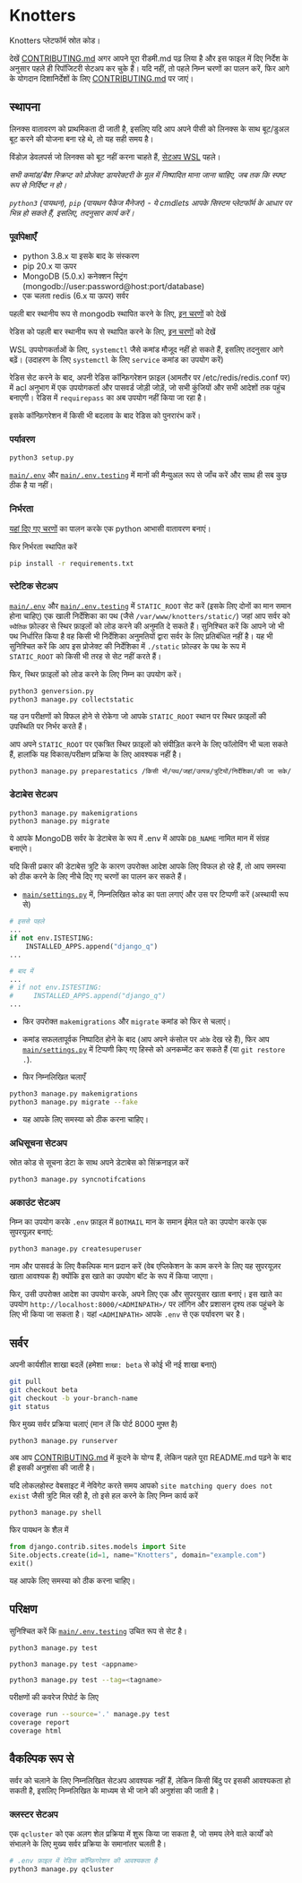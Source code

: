 # Knotters

Knotters प्लेटफॉर्म स्रोत कोड।

देखें [CONTRIBUTING.md](CONTRIBUTING.md) अगर आपने पूरा रीडमी.md पढ़ लिया है और इस फाइल में दिए निर्देश के अनुसार पहले ही रिपॉजिटरी सेटअप कर चुके हैं। यदि नहीं, तो पहले निम्न चरणों का पालन करें, फिर आगे के योगदान दिशानिर्देशों के लिए [CONTRIBUTING.md](CONTRIBUTING.md) पर जाएं।

## स्थापना

लिनक्स वातावरण को प्राथमिकता दी जाती है, इसलिए यदि आप अपने पीसी को लिनक्स के साथ बूट/डुअल बूट करने की योजना बना रहे थे, तो यह सही समय है।

विंडोज़ डेवलपर्स जो लिनक्स को बूट नहीं करना चाहते हैं, [सेटअप WSL](https://docs.microsoft.com/en-us/windows/wsl/install) पहले।

_सभी कमांड/बैश स्क्रिप्ट को प्रोजेक्ट डायरेक्टरी के मूल में निष्पादित माना जाना चाहिए, जब तक कि स्पष्ट रूप से निर्दिष्ट न हो।_

_`python3` (पायथन), `pip` (पायथन पैकेज मैनेजर) - ये cmdlets आपके सिस्टम प्लेटफॉर्म के आधार पर भिन्न हो सकते हैं, इसलिए, तदनुसार कार्य करें।_

### पूर्वापेक्षाएँ

- python 3.8.x या इसके बाद के संस्करण
- pip 20.x या ऊपर
- MongoDB (5.0.x) कनेक्शन स्ट्रिंग (mongodb://user:password@host:port/database)
- एक चलता redis (6.x या ऊपर) सर्वर

पहली बार स्थानीय रूप से mongodb स्थापित करने के लिए, [इन चरणों](https://www.digitalocean.com/community/tutorials/how-to-install-mongodb-on-ubuntu-18-04-source) को देखें

रेडिस को पहली बार स्थानीय रूप से स्थापित करने के लिए, [इन चरणों](https://www.digitalocean.com/community/tutorials/how-to-install-and-secure-redis-on-ubuntu-18-04) को देखें

WSL उपयोगकर्ताओं के लिए, `systemctl` जैसे कमांड मौजूद नहीं हो सकते हैं, इसलिए तदनुसार आगे बढ़ें। (उदाहरण के लिए `systemctl` के लिए `service` कमांड का उपयोग करें)

रेडिस सेट करने के बाद, अपनी रेडिस कॉन्फ़िगरेशन फ़ाइल (आमतौर पर /etc/redis/redis.conf पर) में acl अनुभाग में एक उपयोगकर्ता और पासवर्ड जोड़ी जोड़ें, जो सभी कुंजियों और सभी आदेशों तक पहुंच बनाएगी।
रेडिस में `requirepass` का अब उपयोग नहीं किया जा रहा है।

इसके कॉन्फ़िगरेशन में किसी भी बदलाव के बाद रेडिस को पुनरारंभ करें।

### पर्यावरण

```bash
python3 setup.py
```

[`main/.env`](main/.env) और [`main/.env.testing`](main/.env.testing) में मानों की मैन्युअल रूप से जाँच करें और साथ ही सब कुछ ठीक है या नहीं।

### निर्भरता

[यहां दिए गए चरणों](https://docs.python.org/3/tutorial/venv.html) का पालन करके एक python आभासी वातावरण बनाएं।

फिर निर्भरता स्थापित करें

```bash
pip install -r requirements.txt
```

### स्टेटिक सेटअप

[`main/.env`](main/.env) और [`main/.env.testing`](main/.env.testing) में `STATIC_ROOT` सेट करें (इसके लिए दोनों का मान समान होना चाहिए) एक खाली निर्देशिका का पथ (जैसे `/var/www/knotters/static/`) जहां आप सर्वर को `स्थैतिक` फ़ोल्डर से स्थिर फ़ाइलों को लोड करने की अनुमति दे सकते हैं।
सुनिश्चित करें कि आपने जो भी पथ निर्धारित किया है वह किसी भी निर्देशिका अनुमतियों द्वारा सर्वर के लिए प्रतिबंधित नहीं है।
यह भी सुनिश्चित करें कि आप इस प्रोजेक्ट की निर्देशिका में `./static` फ़ोल्डर के पथ के रूप में `STATIC_ROOT` को किसी भी तरह से सेट नहीं करते हैं।

फिर, स्थिर फ़ाइलों को लोड करने के लिए निम्न का उपयोग करें।

```bash
python3 genversion.py
python3 manage.py collectstatic
```

यह उन परीक्षणों को विफल होने से रोकेगा जो आपके `STATIC_ROOT` स्थान पर स्थिर फ़ाइलों की उपस्थिति पर निर्भर करते हैं।

आप अपने `STATIC_ROOT` पर एकत्रित स्थिर फ़ाइलों को संपीड़ित करने के लिए फॉलोविंग भी चला सकते हैं, हालांकि यह विकास/परीक्षण प्रक्रिया के लिए आवश्यक नहीं है।

```bash
python3 manage.py preparestatics /किसी भी/पथ/जहां/उत्पन्न/त्रुटियों/निर्देशिका/की जा सके/
```

### डेटाबेस सेटअप

```bash
python3 manage.py makemigrations
python3 manage.py migrate
```

ये आपके MongoDB सर्वर के डेटाबेस के रूप में .env में आपके `DB_NAME` नामित मान में संग्रह बनाएंगे।

यदि किसी प्रकार की डेटाबेस त्रुटि के कारण उपरोक्त आदेश आपके लिए विफल हो रहे हैं, तो आप समस्या को ठीक करने के लिए नीचे दिए गए चरणों का पालन कर सकते हैं।

- [`main/settings.py`](main/settings.py) में, निम्नलिखित कोड का पता लगाएं और उस पर टिप्पणी करें (अस्थायी रूप से)

```py
# इससे पहले
...
if not env.ISTESTING:
    INSTALLED_APPS.append("django_q")
...
```

```py
# बाद में
...
# if not env.ISTESTING:
#     INSTALLED_APPS.append("django_q")
...
```

- फिर उपरोक्त `makemigrations` और `migrate` कमांड को फिर से चलाएं।
- कमांड सफलतापूर्वक निष्पादित होने के बाद (आप अपने कंसोल पर `ओके` देख रहे हैं), फिर आप [`main/settings.py`](main/settings.py) में टिप्पणी किए गए हिस्से को अनकम्मेंट कर सकते हैं (या `git restore .`).

- फिर निम्नलिखित चलाएँ

```bash
python3 manage.py makemigrations
python3 manage.py migrate --fake
```

- यह आपके लिए समस्या को ठीक करना चाहिए।

### अधिसूचना सेटअप

स्रोत कोड से सूचना डेटा के साथ अपने डेटाबेस को सिंक्रनाइज़ करें

```bash
python3 manage.py syncnotifcations
```

### अकाउंट सेटअप

निम्न का उपयोग करके `.env` फ़ाइल में `BOTMAIL` मान के समान ईमेल पते का उपयोग करके एक सुपरयूज़र बनाएं:

```bash
python3 manage.py createsuperuser
```

नाम और पासवर्ड के लिए वैकल्पिक मान प्रदान करें (वेब ​​एप्लिकेशन के काम करने के लिए यह सुपरयूज़र खाता आवश्यक है) क्योंकि इस खाते का उपयोग बॉट के रूप में किया जाएगा।

फिर, उसी उपरोक्त आदेश का उपयोग करके, अपने लिए एक और सुपरयुसर खाता बनाएं। इस खाते का उपयोग `http://localhost:8000/<ADMINPATH>/` पर लॉगिन और प्रशासन दृश्य तक पहुंचने के लिए भी किया जा सकता है। यहां `<ADMINPATH>` आपके `.env` से एक पर्यावरण चर है।

## सर्वर

अपनी कार्यशील शाखा बदलें (हमेशा `शाखा: beta` से कोई भी नई शाखा बनाएं)

```bash
git pull
git checkout beta
git checkout -b your-branch-name
git status
```

फिर मुख्य सर्वर प्रक्रिया चलाएं (मान लें कि पोर्ट 8000 मुफ़्त है)

```bash
python3 manage.py runserver
```

अब आप [CONTRIBUTING.md](CONTRIBUTING.md) में कूदने के योग्य हैं, लेकिन पहले पूरा README.md पढ़ने के बाद ही इसकी अनुशंसा की जाती है।

यदि लोकलहोस्ट वेबसाइट में नेविगेट करते समय आपको `site matching query does not exist` जैसी त्रुटि मिल रही है, तो इसे हल करने के लिए निम्न कार्य करें

```bash
python3 manage.py shell
```

फिर पायथन के शैल में

```py
from django.contrib.sites.models import Site
Site.objects.create(id=1, name="Knotters", domain="example.com")
exit()
```

यह आपके लिए समस्या को ठीक करना चाहिए।

## परिक्षण

सुनिश्चित करें कि [`main/.env.testing`](main/.env.testing) उचित रूप से सेट है।

```bash
python3 manage.py test
```

```bash
python3 manage.py test <appname>
```

```bash
python3 manage.py test --tag=<tagname>
```

परीक्षणों की कवरेज रिपोर्ट के लिए

```bash
coverage run --source='.' manage.py test
coverage report
coverage html
```

## वैकल्पिक रूप से

सर्वर को चलाने के लिए निम्नलिखित सेटअप आवश्यक नहीं हैं, लेकिन किसी बिंदु पर इसकी आवश्यकता हो सकती है, इसलिए निम्नलिखित के माध्यम से भी जाने की अनुशंसा की जाती है।

### क्लस्टर सेटअप

एक `qcluster` को एक अलग शेल प्रक्रिया में शुरू किया जा सकता है, जो समय लेने वाले कार्यों को संभालने के लिए मुख्य सर्वर प्रक्रिया के समानांतर चलती है।

```bash
# .env फ़ाइल में रेडिस कॉन्फ़िगरेशन की आवश्यकता है
python3 manage.py qcluster
```

